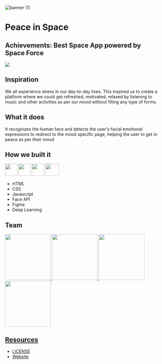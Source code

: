 ![banner (1)](https://user-images.githubusercontent.com/65373279/133924929-5be74d10-bac2-4655-9e2a-d43ce79e3b64.png)

# Peace in Space

## Achievements: Best Space App powered by Space Force
<img href="https://devpost.com/software/peace-in-space" src="https://user-images.githubusercontent.com/65373279/133935801-de956ab3-98c0-46a3-9cc1-8d70198c2201.png"/>

## Inspiration
We all experience stress in our day-to-day lives. This inspired us to create a platform where we could get refreshed, motivated, relaxed by listening to music and other activities as per our mood without filling any type of forms.

## What it does
It recognizes the human face and detects the user's facial emotional expressions to redirect to the mood specific page, helping the user to get in peace as per their mood
## How we built it
<code><a href="#"><img height="40" width="40" src="https://www.flaticon.com/svg/static/icons/svg/1216/1216733.svg"></a></code>
<code><a href="#"><img height="40" width="40" src="https://cdn.iconscout.com/icon/free/png-256/css-131-722685.png"></a></code>
<code><a href="#"><img height="40" width="40" src="https://user-images.githubusercontent.com/71369943/125153949-d8854280-e174-11eb-99bd-af46a5767a54.png"></a></code>
<code><a href="#"><img height="40" width="45" src="https://cdn.iconscout.com/icon/free/png-256/figma-682083.png"></a></code>
 - HTML
 - CSS
 - Javascript
 - Face API
 - Figma
 - Deep Learning
 
 ## Team
<code><a href="https://github.com/PulkitSinghDev"><img height="150px" width="150px" src="https://user-images.githubusercontent.com/71369943/133927260-346be9fd-a85e-442b-bd68-44c4e6cce804.png"></code>
<code><a href="https://github.com/Sarthakjain594"><img height="150px" width="150px" src="https://user-images.githubusercontent.com/71369943/133927261-747e3c2c-d530-4311-9272-fcee22b4f977.png"></code>
<code><a href="https://github.com/DevrajDC"><img height="150px" width="150px" src="https://user-images.githubusercontent.com/71369943/133927264-39ba06ea-b4fb-406a-96fb-05c5ff82b521.png"></code>
<code><a href="https://github.com/anubhav201241"><img height="150px" width="150px" src="https://user-images.githubusercontent.com/71369943/133927375-852b743a-fc5b-40cf-89d2-01e2402d34d0.png"></code>

## Resources
  - [LICENSE](LICENSE)
  - [Website](https://peace-in-space.vercel.app/)
